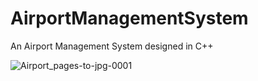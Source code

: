 # AirportManagementSystem
An  Airport Management System designed in C++

![Airport_pages-to-jpg-0001](https://user-images.githubusercontent.com/49367816/180287030-0620514c-65bc-48e9-aa82-3992d23d4098.jpg)
